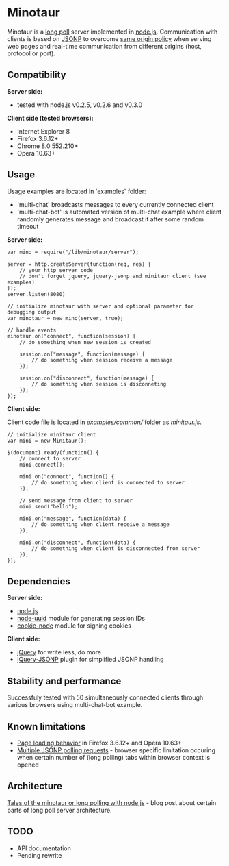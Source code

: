Minotaur
========

Minotaur is a [long poll](http://en.wikipedia.org/wiki/Push_technology) server implemented 
in [node.js](http://nodejs.org/). Communication with clients is based on [JSONP](http://en.wikipedia.org/wiki/JSONP#JSONP) 
to overcome [same origin policy](http://en.wikipedia.org/wiki/Same_origin_policy) when serving 
web pages and real-time communication from different origins (host, protocol or port).


Compatibility
-------------

**Server side:**

 * tested with node.js v0.2.5, v0.2.6 and v0.3.0

**Client side (tested browsers):**

 * Internet Explorer 8
 * Firefox 3.6.12+
 * Chrome 8.0.552.210+
 * Opera 10.63+


Usage
-----

Usage examples are located in 'examples' folder:

 * 'multi-chat' broadcasts messages to every currently connected client
 * 'multi-chat-bot' is automated version of multi-chat example where client randomly generates message and broadcast it after some random timeout

**Server side:**

    var mino = require("/lib/minotaur/server");
    
    server = http.createServer(function(req, res) {
        // your http server code
        // don't forget jquery, jquery-jsonp and minitaur client (see examples)
    });
    server.listen(8080)
    
    // initialize minotaur with server and optional parameter for debugging output
    var minotaur = new mino(server, true);
    
    // handle events
    minotaur.on("connect", function(session) {
        // do something when new session is created
    
        session.on("message", function(message) {
            // do something when session receive a message
        });
        
        session.on("disconnect", function(message) {
            // do something when session is disconneting
        });
    });


**Client side:**

Client code file is located in *examples/common/* folder as *minitaur.js*.

    // initialize minitaur client
    var mini = new Minitaur();
    
    $(document).ready(function() {
        // connect to server
        mini.connect();
        
        mini.on("connect", function() {
            // do something when client is connected to server
        });
        
        // send message from client to server
        mini.send("hello");
        
        mini.on("message", function(data) {
            // do something when client receive a message
        });
        
        mini.on("disconnect", function(data) {
            // do something when client is disconnected from server
        });
    });


Dependencies
------------

**Server side:**

 * [node.js](http://nodejs.org/)
 * [node-uuid](https://github.com/broofa/node-uuid) module for generating session IDs
 * [cookie-node](https://github.com/jed/cookie-node) module for signing cookies

**Client side:**

 * [jQuery](http://jquery.com/) for write less, do more
 * [jQuery-JSONP](http://code.google.com/p/jquery-jsonp/) plugin for simplified JSONP handling


Stability and performance
-------------------------

Successfuly tested with 50 simultaneously connected clients through various browsers using multi-chat-bot example.


Known limitations
-----------------

 * [Page loading behavior](http://code.google.com/p/jquery-jsonp/issues/detail?id=31) in Firefox 3.6.12+ and Opera 10.63+
 * [Multiple JSONP polling requests](http://code.google.com/p/jquery-jsonp/issues/detail?id=34) - browser specific limitation occuring when certain number of (long polling) tabs within browser context is opened


Architecture
------------

[Tales of the minotaur or long polling with node.js](http://tomi.developmententity.sk/Blog/Post/7) - blog post about certain parts of long poll server architecture.


TODO
----

 * API documentation
 * Pending rewrite
